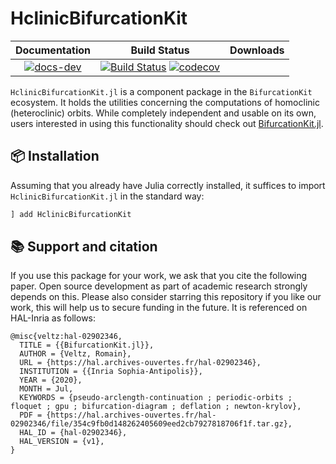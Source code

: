 # HclinicBifurcationKit


| **Documentation** | **Build Status** | **Downloads** |
|:-----------------:|:----------------:|:-------------:|
| [![docs-dev][docs-dev-img]][docs-dev-url] |  [![Build Status](https://github.com/bifurcationkit/HclinicBifurcationKit.jl/workflows/CI/badge.svg)](https://github.com/bifurcationkit/HclinicBifurcationKit.jl/actions?query=workflow%3ACI) [![codecov](https://codecov.io/gh/bifurcationkit/HclinicBifurcationKit.jl/branch/main/graph/badge.svg?token=219HJEG8GM)](https://codecov.io/gh/bifurcationkit/HclinicBifurcationKit.jl) |  |

[docs-stable-img]: https://img.shields.io/badge/docs-stable-blue.svg
[docs-stable-url]: https://bifurcationkit.github.io/BifurcationKitDocs.jl/stable
[docs-dev-img]: https://img.shields.io/badge/docs-dev-purple.svg
[docs-dev-url]: https://bifurcationkit.github.io/HclinicBifurcationKit.jl/dev


`HclinicBifurcationKit.jl` is a component package in the `BifurcationKit` ecosystem. It holds the utilities concerning the computations of homoclinic (heteroclinic) orbits. While completely independent
and usable on its own, users interested in using this
functionality should check out [BifurcationKit.jl](https://github.com/bifurcationkit/BifurcationKit.jl).

## 📦 Installation

Assuming that you already have Julia correctly installed, it suffices to import
`HclinicBifurcationKit.jl` in the standard way:

```julia
] add HclinicBifurcationKit
```

## 📚 Support and citation
If you use this package for your work, we ask that you cite the following paper. Open source development as part of academic research strongly depends on this. Please also consider starring this repository if you like our work, this will help us to secure funding in the future. It is referenced on HAL-Inria as follows:

```
@misc{veltz:hal-02902346,
  TITLE = {{BifurcationKit.jl}},
  AUTHOR = {Veltz, Romain},
  URL = {https://hal.archives-ouvertes.fr/hal-02902346},
  INSTITUTION = {{Inria Sophia-Antipolis}},
  YEAR = {2020},
  MONTH = Jul,
  KEYWORDS = {pseudo-arclength-continuation ; periodic-orbits ; floquet ; gpu ; bifurcation-diagram ; deflation ; newton-krylov},
  PDF = {https://hal.archives-ouvertes.fr/hal-02902346/file/354c9fb0d148262405609eed2cb7927818706f1f.tar.gz},
  HAL_ID = {hal-02902346},
  HAL_VERSION = {v1},
}
```
